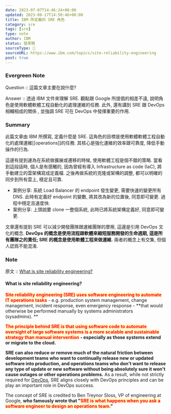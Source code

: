 ```yaml
---
date: 2023-07-07T14:46:24+08:00
updated: 2023-08-17T14:50:46+08:00
title: IBM 所定義的 SRE 角色
category: sre 
tags: [sre]
type: note
author: IBM
status: 發芽期
sourceType: 📜️
sourceURL: https://www.ibm.com/topics/site-reliability-engineering
post: true
---
```


### Evergreen Note

Question :: 這篇文章主要在說什麼?

Answer :: 透過 IBM 文件來理解 SRE. 觀點跟 Google 所提倡的相差不遠, 說明角色是使用軟體軟體工程自動化的處理運維的任務. 此外, 還有講到 SRE 跟 DevOps 相輔相成的關係 , 並強調 SRE 可在 DevOps 中發揮重要的作用.

<!--more-->

### Summary

此篇文章由 IBM 所撰寫, 定義什麼是 SRE. 這角色的目標是使用軟體軟體工程自動化的處理運維[[operations]]的任務. 其核心是強化運維的效率跟可靠度, 降低手動操作的行為.

這邊有提到運為在系統做擴展或遷移的時候, 使用軟體工程是個不錯的策略. 當看到這段話時, 個人是有感觸的, 因為曾經有導入 Infrastructure as code (IaC), 將手動建立的雲架構寫成定義檔. 之後再做系統的克隆或架構的調整, 都可以明確的同步到所有雲上, 穩定且可靠. 

- 案例分享: 系統 Load Balancer 的 endpoint 發生變更, 需要快速的變更所有 DNS. 此時有定義好 endpoint 的變數, 將其改為新的位置後, 同意即可變更. 過程中穩定且速度快.
- 案例分享: 上頭說要 clone 一整個系統, 此時已將系統架構定義好, 同意即可變更.

文章還有提到 SRE 可以減少開發團隊跟運維團隊的摩擦, 這邊是引用 DevOps 文化的概念. **DevOps 的概念是使用流程跟軟體來縮短服務開發的生命週期, 這是所有團隊之的責任; SRE 的概念是使用軟體工程來做運維.** 兩者的概念上有交集, 但個人認爲不能混淆.

### Note

原文 :: [What is site reliability engineering?](https://www.ibm.com/topics/site-reliability-engineering)

#### What is site reliability engineering?

**<span style="background-color: #ffffcc; color: red">Site reliability engineering (SRE) uses software engineering to automate IT operations tasks</span>** - e.g. production system management, change management, incident response, even emergency response - **that would otherwise be performed manually by systems administrators (sysadmins). **

**<span style="background-color: #ffffcc; color: red">The principle behind SRE is that using software code to automate oversight of large software systems is a more scalable and sustainable strategy than manual intervention</span> - especially as those systems extend or migrate to the cloud.**

**SRE can also reduce or remove much of the natural friction between development teams who want to continually release new or updated software into production, and operations teams who don't want to release any type of update or new software without being absolutely sure it won't cause outages or other operations problems.** As a result, while not strictly required for [DevOps](https://www.ibm.com/topics/devops "devops-a-complete-guide"), SRE aligns closely with DevOps principles and can be play an important role in DevOps success.

The concept of SRE is credited to Ben Treynor Sloss, VP of engineering at Google, **who famously wrote that "<span style="background-color: #ffffcc; color: red">SRE is what happens when you ask a software engineer to design an operations team.</span>"**